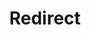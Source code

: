 ﻿---
layout: src/layouts/Redirect.astro
title: Redirect
redirect: https://yamldoc.liuyan.wang/docs/octopus-rest-api/examples/feeds/retrieve-feeds
pubDate:  2023-01-01
navSearch: false
navSitemap: false
navMenu: false
---
